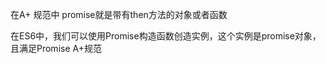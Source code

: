 <!-- 定义： -->

在A+ 规范中 promise就是带有then方法的对象或者函数



在ES6中，我们可以使用Promise构造函数创造实例，这个实例是promise对象，且满足Promise A+规范

